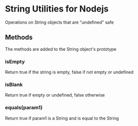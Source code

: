 # String Utilities for Nodejs
Operations on String objects that are "undefined" safe
## Methods
The methods are added to the String object's prototype
### isEmpty 
Return true if the string is empty, false if not empty or undefined
### isBlank
Return true if empty or undefined, false otherwise
### equals(param1)
Return true if param1 is a String and is equal to the String
